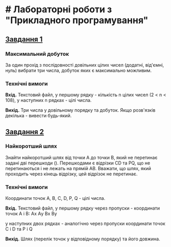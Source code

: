 # # Лабораторні роботи з "Прикладного програмування"

## [Завдання 1](task-1)

### Максимальний добуток
За один прохід з послідовності довільних цілих чисел (додатні, від'ємні, нуль) вибрати три числа, добуток яких є максимально можливим.

### Технічні вимоги

**Вхід.** Текстовий файл, у першому рядку - кількість n цілих чисел (2 < n < 108), у наступних n рядках - цілі числа.

**Вихід.** Три числа у довільному порядку та добуток. Якщо розв'язків декілька - вивести будь-який.


## [Завдання 2](task-2)

### Найкоротший шлях
Знайти найкоротший шлях від точки А до точки В, який не перетинає задані дві перешкоди (). Перешкодами є відрізки CD та PQ, що не перетинаються і не лежать на прямій АВ. Вважати, що шлях, який проходить через кінець відрізку, цей відрізок не перетинає.

### Технічні вимоги

Координати точок А, В, C, D, P, Q - цілі числа.

**Вхід.** Текстовий файл, у першому рядку через пропуски - координати точок А і В: Аx Аy Вx Вy

у наступних двох рядках - аналогічно через пропуски координати точок C і D та P і Q

**Вихід.** Шлях (перелік точок у відповідному порядку) та його довжина.